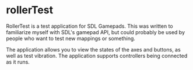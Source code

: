 # rollerTest

RollerTest is a test application for SDL Gamepads. This was written to familiarize myself with SDL's gamepad API, but could probably be used by people who want to test new mappings or something.

The application allows you to view the states of the axes and buttons, as well as test vibration. The application supports controllers being connected as it runs.

